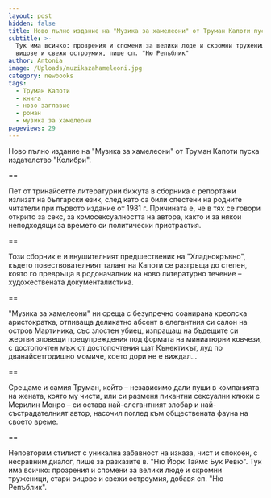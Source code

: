 ```yaml
---
layout: post
hidden: false
title: Ново пълно издание на "Музика за хамелеони" от Труман Капоти пускат "Колибри"
subtitle: >-
  Тук има всичко: прозрения и спомени за велики люде и скромни труженици, стари
  вицове и свежи остроумия, пише сп. "Ню Репъблик"
author: Antonia
image: /Uploads/muzikazahameleoni.jpg
category: newbooks
tags:
  - Труман Капоти
  - книга
  - ново заглавие
  - роман
  - музика за хамелеони
pageviews: 29
---
```

Ново пълно издание на "Музика за хамелеони" от Труман Капоти пуска издателство "Колибри".

\==

Пет от тринайсетте литературни бижута в сборника с репортажи излизат на български език, след като са били спестени на родните читатели при първото издание от 1981 г. Причината е, че в тях се говори открито за секс, за хомосексуалността на автора, както и за някои неподходящи за времето си политически пристрастия.

\==

Този сборник е и внушителният предшественик на "Хладнокръвно", където повествователният талант на Капоти се разгръща до степен, която го превръща в родоначалник на ново литературно течение – художествената документалистика. 

\==

"Музика за хамелеони" ни среща с безупречно соанирана креолска аристократка, отпиваща деликатно абсент в елегантния си салон на остров Мартиника, със злостен убиец, изпращащ на бъдещите си жертви зловещи предупреждения под формата на миниатюрни ковчези, с достопочтен мъж от достопочтения щат Кънектикът, луд по дванайсетгодишно момиче, което дори не е виждал...

\==

Срещаме и самия Труман, който – независимо дали пуши в компанията на жената, която му чисти, или си разменя пикантни сексуални клюки с Мерилин Монро – си остава най-елегантният злобар и най-състрадателният автор, насочил поглед към обществената фауна на своето време.

\==

Неповторим стилист с уникална забавност на изказа, чист и спокоен, с несравним диалог, пише за разказите в. "Ню Йорк Таймс Бук Ревю". Тук има всичко: прозрения и спомени за велики люде и скромни труженици, стари вицове и свежи остроумия, добавя сп. "Ню Репъблик".

